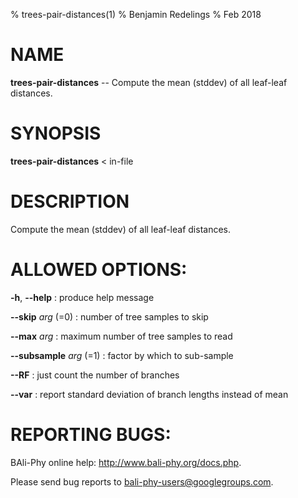 % trees-pair-distances(1)
% Benjamin Redelings
% Feb 2018

# NAME

**trees-pair-distances** -- Compute the mean (stddev) of all leaf-leaf distances.

# SYNOPSIS

**trees-pair-distances** < in-file

# DESCRIPTION

Compute the mean (stddev) of all leaf-leaf distances.

# ALLOWED OPTIONS:
**-h**, **--help**
: produce help message

**--skip** _arg_ (=0)
: number of tree samples to skip

**--max** _arg_
: maximum number of tree samples to read

**--subsample** _arg_ (=1)
: factor by which to sub-sample

**--RF**
: just count the number of branches

**--var**
: report standard deviation of branch lengths instead of mean


# REPORTING BUGS:
 BAli-Phy online help: <http://www.bali-phy.org/docs.php>.

Please send bug reports to <bali-phy-users@googlegroups.com>.

